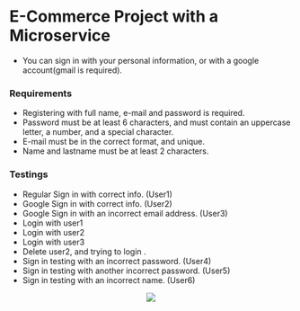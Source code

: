 # E-Commerce Project with a Microservice

- You can sign in with your personal information, or with a google account(gmail is required).

### Requirements
- Registering with full name, e-mail and password is required.
- Password must be at least 6 characters, and must contain an uppercase letter, a number, and a special character.
- E-mail must be in the correct format, and unique.
- Name and lastname must be at least 2 characters.


### Testings
- Regular Sign in with correct info. (User1)
- Google Sign in with correct info. (User2)
- Google Sign in with an incorrect email address. (User3)
- Login with user1
- Login with user2
- Login with user3
- Delete user2, and trying to login	.
- Sign in testing with an incorrect password. (User4)
- Sign in testing with another incorrect password. (User5)
- Sign in testing with an incorrect name. (User6)

<p align="center">
<img src="https://i.imgur.com/o6xW3Pf.png" >
</p>